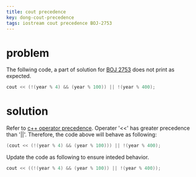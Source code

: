 ```yaml
---
title: cout precedence
key: dong-cout-precedence
tags: iostream cout precedence BOJ-2753
---
```

# problem
The follwing code, a part of solution for [BOJ 2753](https://www.acmicpc.net/problem/2753) does not print as expected.
```c++
cout << (!(year % 4) && (year % 100)) || !(year % 400);
```

# solution
Refer to [c++ operator precedence](https://en.cppreference.com/w/cpp/language/operator_precedence).
Operater '<<' has greater precedence than '||'.
Therefore, the code above will behave as following:
```c++
(cout << (!(year % 4) && (year % 100))) || !(year % 400);
```
Update the code as following to ensure inteded behavior.
```c++
cout << ((!(year % 4) && (year % 100)) || !(year % 400));
```
